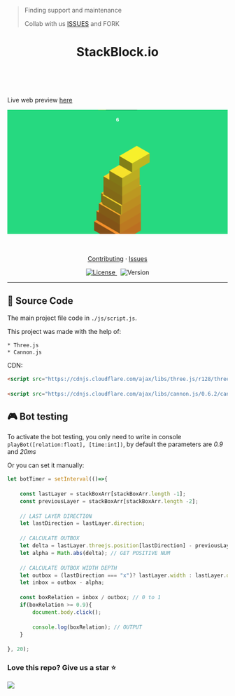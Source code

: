 > Finding support and maintenance
>
> Collab with us [ISSUES](https://github.com/ZhengLinLei/stackblock.io/issues) and FORK

<h1 align="center">StackBlock.io</h1>
<br>
<br>
<br>

Live web preview [here](https://zhenglinlei.github.io/stackblock.io)

<p align="center">
    <img src="./doc/intro.png" alt="intro pic" />
</p>

<br>

<p align="center">
  <a href="./CONTRIBUTING.md">Contributing</a>
  ·
  <a href="https://github.com/ZhengLinLei/stackblock.io/issues">Issues</a>
</p>

<p align="center">
  <a href="https://opensource.org/licenses/Apache-2.0">
    <img src="https://img.shields.io/badge/License-Apache%202.0-blue.svg" alt="License" />
  </a>&nbsp;
  <a>
    <img src="https://img.shields.io/badge/version-0.1.8-brightgreen" alt="Version" />
  </a>
</p>

<hr>

## 📁 Source Code

The main project file code in `./js/script.js`.

This project was made with the help of:

    * Three.js
    * Cannon.js


CDN:
```HTML
<script src="https://cdnjs.cloudflare.com/ajax/libs/three.js/r128/three.min.js" integrity="sha512-dLxUelApnYxpLt6K2iomGngnHO83iUvZytA3YjDUCjT0HDOHKXnVYdf3hU4JjM8uEhxf9nD1/ey98U3t2vZ0qQ==" crossorigin="anonymous" referrerpolicy="no-referrer"></script>

<script src="https://cdnjs.cloudflare.com/ajax/libs/cannon.js/0.6.2/cannon.min.js" integrity="sha512-avLcnGxl5mqAX/wIKERdb1gFNkOLHh2W5JNCfJm5OugpEPBz7LNXJJ3BDjjwO00AxEY1MqdNjtEmiYhKC0ld7g==" crossorigin="anonymous" referrerpolicy="no-referrer"></script>
```


## 🎮 Bot testing

To activate the bot testing, you only need to write in console `playBot([relation:float], [time:int])`, by default the parameters are *0.9* and *20ms*

Or you can set it manually:
```javascript
let botTimer = setInterval(()=>{
        
    const lastLayer = stackBoxArr[stackBoxArr.length -1];
    const previousLayer = stackBoxArr[stackBoxArr.length -2];
    
    // LAST LAYER DIRECTION
    let lastDirection = lastLayer.direction;
    
    // CALCULATE OUTBOX 
    let delta = lastLayer.threejs.position[lastDirection] - previousLayer.threejs.position[lastDirection] // !NOTE: THE BOTH BOX MUST BE CALCULATED WITH THE SAME DIRECTION
    let alpha = Math.abs(delta); // GET POSITIVE NUM
    
    // CALCULATE OUTBOX WIDTH DEPTH
    let outbox = (lastDirection === "x")? lastLayer.width : lastLayer.depth;
    let inbox = outbox - alpha;
            
    const boxRelation = inbox / outbox; // 0 to 1
    if(boxRelation >= 0.9){
        document.body.click();
                
        console.log(boxRelation); // OUTPUT
    }
    
}, 20);
```


### Love this repo? Give us a star ⭐

<a href="./">
  <img src="https://img.shields.io/badge/StackBlock.io-Rate-blue">
</a>
